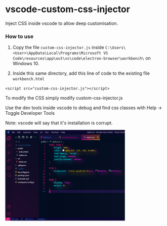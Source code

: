 # vscode-custom-css-injector
Inject CSS inside vscode to allow deep customisation.

### How to use

1. Copy the file `custom-css-injector.js` inside `C:\Users\<User>\AppData\Local\Programs\Microsoft VS Code\resources\app\out\vs\code\electron-browser\workbench\` on Windows 10.

2. Inside this same directory, add this line of code to the existing file `workbench.html`

```
<script src="custom-css-injector.js"></script>
```

To modify the CSS simply modify custom-css-injector.js

Use the dev tools inside vscode to debug and find css classes with Help -> Toggle Developer Tools

Note: vscode will say that it's installation is corrupt.

<img src="https://github.com/gcholette/vscode-custom-css-injector/blob/main/examples/example-css-1.PNG?raw=true" width="75%" height="75%">
